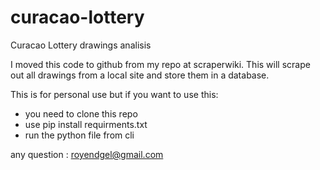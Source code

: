 curacao-lottery
===============

Curacao Lottery drawings analisis

I moved this code to github from my repo at scraperwiki.
This will scrape out all drawings from a local site and store them in a database.

This is for personal use but if you want to use this: 
* you need to clone this repo
* use pip install requirments.txt 
* run the python file from cli

any question : royendgel@gmail.com
